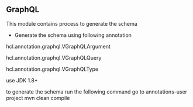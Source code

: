 ## GraphQL

This module contains process to generate the schema

- Generate the schema using following annotation

hcl.annotation.graphql.VGraphQLArgument

hcl.annotation.graphql.VGraphQLQuery

hcl.annotation.graphql.VGraphQLType

use JDK 1.8+

to generate the schema run the following command
go to annotations-user project
mvn clean compile
